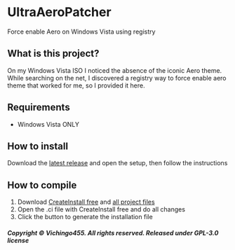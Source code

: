 # UltraAeroPatcher
Force enable Aero on Windows Vista using registry
## What is this project?
On my Windows Vista ISO I noticed the absence of the iconic Aero theme. While searching on the net, I discovered a registry way
to force enable aero theme that worked for me, so I provided it here.

## Requirements
- Windows Vista ONLY
## How to install
Download the [latest release](https://github.com/Vichingo455/UltraAeroPatcher/releases/latest) and open the setup, then follow the instructions
## How to compile
1. Download [CreateInstall free](https://www.createinstall.com/downloads/cif-setup.exe) and [all project files](https://github.com/Vichingo455/UltraAeroPatcher/archive/refs/heads/master.zip)
2. Open the .ci file with CreateInstall free and do all changes
3. Click the button to generate the installation file

##### Copyright © Vichingo455. All rights reserved. Released under GPL-3.0 license
